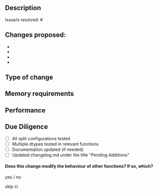 ## Description

<!--- Include a summary of the change/s.
Please also include relevant motivation and context. List any dependencies that are required for this change.
--->

Issue/s resolved: #

## Changes proposed:
-
-
-
-

## Type of change
<!--
i.e.
- Bug fix (non-breaking change which fixes an issue)
- New feature (non-breaking change which adds functionality)
- Breaking change (fix or feature that would cause existing functionality to not work as expected)
- Documentation update
--->

## Memory requirements
<!--- Compare memory requirements to previous implementation / relevant torch operations if applicable:
- in distributed and non-distributed mode
- with `split=None` and `split not None`

This can be done using https://github.com/pythonprofilers/memory_profiler for CPU memory measurements,
GPU measuremens can be done with https://pytorch.org/docs/master/generated/torch.cuda.max_memory_allocated.html.
These tools only profile the memory used by each process, not the entire function.
--->

## Performance
<!--- Compare performance to previous implementation / relevant torch operations if applicable:
- in distributed and non-distributed mode
- with `split=None` and `split not None`

Python has an embedded profiler: https://docs.python.org/3.9/library/profile.html
Again, this will only profile the performance on each process. Printing the results with many processes
my be illegible. It may be easiest to save the output of each to a file.
--->


## Due Diligence
- [ ] All split configurations tested
- [ ] Multiple dtypes tested in relevant functions
- [ ] Documentation updated (if needed)
- [ ] Updated changelog.md under the title "Pending Additions"

#### Does this change modify the behaviour of other functions? If so, which?
yes / no

<!-- Remove this line for GPU Cluster tests. It will need an approval. --->
skip ci
